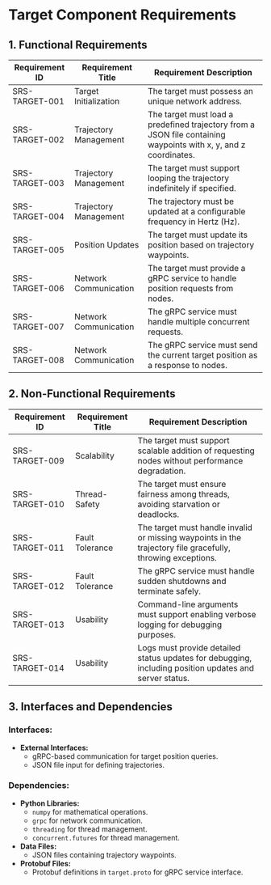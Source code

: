 # Target Component Requirements

## 1. Functional Requirements

| Requirement ID | Requirement Title     | Requirement Description                                                                                          |
|----------------|-----------------------|------------------------------------------------------------------------------------------------------------------|
| SRS-TARGET-001 | Target Initialization | The target must possess an unique network address.                                                               |
| SRS-TARGET-002 | Trajectory Management | The target must load a predefined trajectory from a JSON file containing waypoints with x, y, and z coordinates. |
| SRS-TARGET-003 | Trajectory Management | The target must support looping the trajectory indefinitely if specified.                                        |
| SRS-TARGET-004 | Trajectory Management | The trajectory must be updated at a configurable frequency in Hertz (Hz).                                        |
| SRS-TARGET-005 | Position Updates      | The target must update its position based on trajectory waypoints.                                               |
| SRS-TARGET-006 | Network Communication | The target must provide a gRPC service to handle position requests from nodes.                                   |
| SRS-TARGET-007 | Network Communication | The gRPC service must handle multiple concurrent requests.                                                       |
| SRS-TARGET-008 | Network Communication | The gRPC service must send the current target position as a response to nodes.                                   |

## 2. Non-Functional Requirements

| Requirement ID | Requirement Title | Requirement Description                                                                                     |
|----------------|-------------------|-------------------------------------------------------------------------------------------------------------|
| SRS-TARGET-009 | Scalability       | The target must support scalable addition of requesting nodes without performance degradation.              |
| SRS-TARGET-010 | Thread-Safety     | The target must ensure fairness among threads, avoiding starvation or deadlocks.                            |
| SRS-TARGET-011 | Fault Tolerance   | The target must handle invalid or missing waypoints in the trajectory file gracefully, throwing exceptions. |
| SRS-TARGET-012 | Fault Tolerance   | The gRPC service must handle sudden shutdowns and terminate safely.                                         |
| SRS-TARGET-013 | Usability         | Command-line arguments must support enabling verbose logging for debugging purposes.                        |
| SRS-TARGET-014 | Usability         | Logs must provide detailed status updates for debugging, including position updates and server status.      |

## 3. Interfaces and Dependencies

### Interfaces:

- **External Interfaces:**
  - gRPC-based communication for target position queries.
  - JSON file input for defining trajectories.

### Dependencies:
- **Python Libraries:**
  - `numpy` for mathematical operations.
  - `grpc` for network communication.
  - `threading` for thread management.
  - `concurrent.futures` for thread management.
- **Data Files:**
  - JSON files containing trajectory waypoints.
- **Protobuf Files:**
  - Protobuf definitions in `target.proto` for gRPC service interface.
